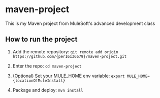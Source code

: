 # maven-project

This is my Maven project from MuleSoft's advanced development class

## How to run the project

1. Add the remote repository: `git remote add origin https://github.com/{per16136679}/maven-project.git`

1. Enter the repo: `cd maven-project`

1. (Optional) Set your MULE_HOME env variable: `export MULE_HOME={locationOfMuleInstall}`

1. Package and deploy: `mvn install`